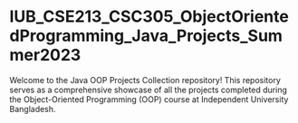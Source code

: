 # IUB_CSE213_CSC305_ObjectOrientedProgramming_Java_Projects_Summer2023
Welcome to the Java OOP Projects Collection repository! This repository serves as a comprehensive showcase of all the projects completed during the Object-Oriented Programming (OOP) course at Independent University Bangladesh.
